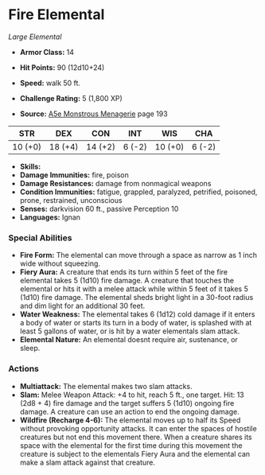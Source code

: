 # Fire Elemental

*Large* *Elemental*

- **Armor Class:** 14
- **Hit Points:** 90 (12d10+24)
- **Speed:** walk 50 ft.

- **Challenge Rating:** 5 (1,800 XP)
- **Source:** [A5e Monstrous Menagerie](https://enpublishingrpg.com/products/level-up-monstrous-menagerie-a5e) page 193

| STR | DEX | CON | INT | WIS | CHA |
| --- | --- | --- | --- | --- | --- |
| 10 (+0) | 18 (+4) | 14 (+2) | 6 (-2) | 10 (+0) | 6 (-2) |

- **Skills:** 
- **Damage Immunities:** fire, poison
- **Damage Resistances:** damage from nonmagical weapons
- **Condition Immunities:** fatigue, grappled, paralyzed, petrified, poisoned, prone, restrained, unconscious
- **Senses:** darkvision 60 ft., passive Perception 10
- **Languages:** Ignan

### Special Abilities

- **Fire Form:** The elemental can move through a space as narrow as 1 inch wide without squeezing.
- **Fiery Aura:** A creature that ends its turn within 5 feet of the fire elemental takes 5 (1d10) fire damage. A creature that touches the elemental or hits it with a melee attack while within 5 feet of it takes 5 (1d10) fire damage. The elemental sheds bright light in a 30-foot radius and dim light for an additional 30 feet.
- **Water Weakness:** The elemental takes 6 (1d12) cold damage if it enters a body of water or starts its turn in a body of water, is splashed with at least 5 gallons of water, or is hit by a water elementals slam attack.
- **Elemental Nature:** An elemental doesnt require air, sustenance, or sleep.

### Actions

- **Multiattack:** The elemental makes two slam attacks.
- **Slam:** Melee Weapon Attack: +4 to hit, reach 5 ft., one target. Hit: 13 (2d8 + 4) fire damage  and the target suffers 5 (1d10) ongoing fire damage. A creature can use an action to end the ongoing damage.
- **Wildfire (Recharge 4-6):** The elemental moves up to half its Speed without provoking opportunity attacks. It can enter the spaces of hostile creatures but not end this movement there. When a creature shares its space with the elemental for the first time during this movement  the creature is subject to the elementals Fiery Aura and the elemental can make a slam attack against that creature.


